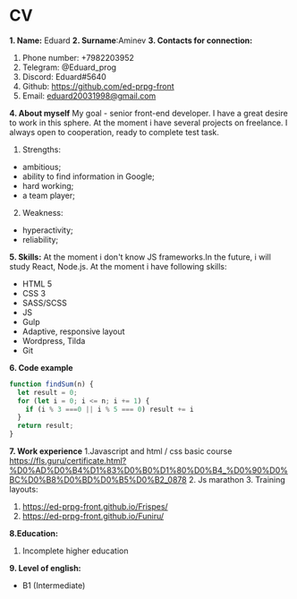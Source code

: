 # CV
**1. Name:** Eduard
**2. Surname**:Aminev
**3. Contacts for connection:**
   1. Phone number: +7982203952
   2. Telegram: @Eduard_prog
   3. Discord:  Eduard#5640
   4. Github: https://github.com/ed-prpg-front
   5. Email: eduard20031998@gmail.com

**4. About myself**
My goal - senior front-end developer. I have a great desire to work in this sphere. At the moment i have several projects on freelance. I always open to cooperation, ready to complete test task.
   1. Strengths:
   - ambitious;
   - ability to find information in Google;
   - hard working;
   - a team player;
   2. Weakness:
   - hyperactivity;
   - reliability;

**5. Skills:**
At the moment i don't know JS frameworks.In the future, i will study React, Node.js.
At the moment i have following skills:
- HTML 5
- CSS 3
- SASS/SCSS
- JS
- Gulp
- Adaptive, responsive layout
- Wordpress, Tilda
- Git 

**6. Code example**
```Javascript
function findSum(n) {
  let result = 0;
  for (let i = 0; i <= n; i += 1) {
    if (i % 3 ===0 || i % 5 === 0) result += i
  }
  return result;
}
```
**7. Work experience**
1.Javascript and html / css basic course 
https://fls.guru/certificate.html?%D0%AD%D0%B4%D1%83%D0%B0%D1%80%D0%B4_%D0%90%D0%BC%D0%B8%D0%BD%D0%B5%D0%B2_0878
2. Js marathon 
3. Training layouts:
1. https://ed-prpg-front.github.io/Frispes/
2. https://ed-prpg-front.github.io/Funiru/

**8.Education:**
1. Incomplete higher education

**9. Level of english:**
- B1 (Intermediate)